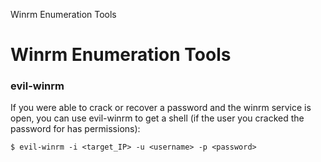 Winrm Enumeration Tools

# Winrm Enumeration Tools

### evil-winrm

If you were able to crack or recover a password and the winrm service is open, you can use evil-winrm to get a shell (if the user you cracked the password for has permissions):

```
$ evil-winrm -i <target_IP> -u <username> -p <password>
```